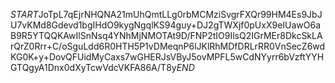 $START$JoTpL7qEjrNHQNA21mUhQmtLLg0rbMCMziSvgrFXQr99HM4Es9JbJU7vKMd8Gdevd1bgIHdO9kygNgqlKS94guy+DJ2gTWXjf0pUxX9eIUawO6aB9R5YTQQKAwIlSnNsq4YNhMjNMOTAt9D/FNP2tIO9IlsQ2IGrMEr8DkcSkLArQrZ0Rrr+C/oSguLdd6R0HTH5P1vDMeqnP6lJKlRhMDfDRLrRR0VnSecZ6wdKG0K+y+DovQFUidMyCaxs7wGHERJsVByJ5ovMPFL5wCdNYyrr6bVzftYYHGTQgyA1Dnx0dXyTcwVdcVKFA86A/T8y$END$